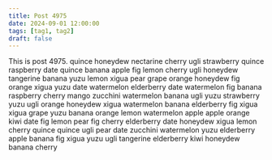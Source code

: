 ```yaml
---
title: Post 4975
date: 2024-09-01 12:00:00
tags: [tag1, tag2]
draft: false
---
```

This is post 4975.
quince
honeydew
nectarine
cherry
ugli
strawberry
quince
raspberry
date
quince
banana
apple
fig
lemon
cherry
ugli
honeydew
tangerine
banana
yuzu
lemon
xigua
pear
grape
orange
honeydew
fig
orange
xigua
yuzu
date
watermelon
elderberry
date
watermelon
fig
banana
raspberry
cherry
mango
zucchini
watermelon
banana
ugli
yuzu
strawberry
yuzu
ugli
orange
honeydew
xigua
watermelon
banana
elderberry
fig
xigua
xigua
grape
yuzu
banana
orange
lemon
watermelon
apple
apple
orange
kiwi
date
fig
lemon
pear
fig
cherry
elderberry
date
honeydew
xigua
lemon
cherry
quince
quince
ugli
pear
date
zucchini
watermelon
yuzu
elderberry
apple
banana
fig
xigua
yuzu
ugli
tangerine
elderberry
kiwi
honeydew
banana
cherry
